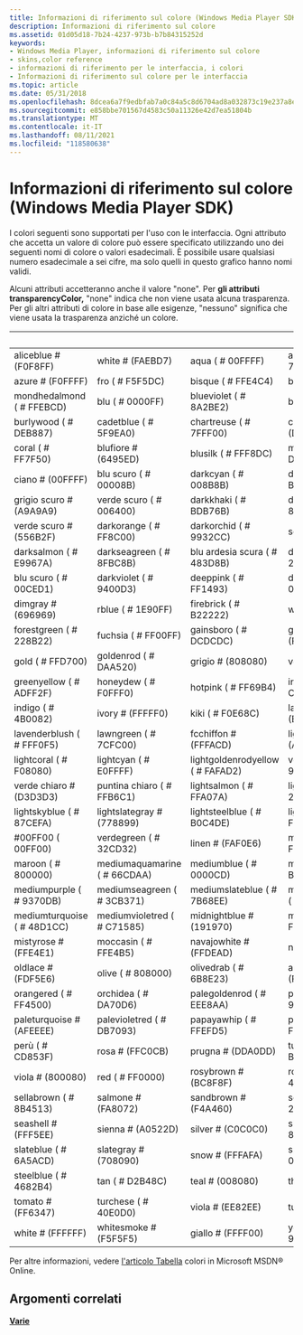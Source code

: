 ```yaml
---
title: Informazioni di riferimento sul colore (Windows Media Player SDK)
description: Informazioni di riferimento sul colore
ms.assetid: 01d05d18-7b24-4237-973b-b7b84315252d
keywords:
- Windows Media Player, informazioni di riferimento sul colore
- skins,color reference
- informazioni di riferimento per le interfaccia, i colori
- Informazioni di riferimento sul colore per le interfaccia
ms.topic: article
ms.date: 05/31/2018
ms.openlocfilehash: 8dcea6a7f9edbfab7a0c84a5c8d6704ad8a032873c19e237a8eda95d595e3c5d
ms.sourcegitcommit: e858bbe701567d4583c50a11326e42d7ea51804b
ms.translationtype: MT
ms.contentlocale: it-IT
ms.lasthandoff: 08/11/2021
ms.locfileid: "118580638"
---
```

# <a name="color-reference-windows-media-player-sdk"></a>Informazioni di riferimento sul colore (Windows Media Player SDK)

I colori seguenti sono supportati per l'uso con le interfaccia. Ogni attributo che accetta un valore di colore può essere specificato utilizzando uno dei seguenti nomi di colore o valori esadecimali. È possibile usare qualsiasi numero esadecimale a sei cifre, ma solo quelli in questo grafico hanno nomi validi.

Alcuni attributi accetteranno anche il valore "none". Per **gli attributi transparencyColor,** "none" indica che non viene usata alcuna trasparenza. Per gli altri attributi di colore in base alle esigenze, "nessuno" significa che viene usata la trasparenza anziché un colore.



|          &nbsp;            |            &nbsp;           |             &nbsp;              |           &nbsp;             |
|----------------------------|-----------------------------|---------------------------------|------------------------------|
| aliceblue \# (F0F8FF)       | white \# (FAEBD7)     | aqua ( \# 00FFFF)                 | aquamarine ( \# 7FFFD4)        |
| azure \# (F0FFFF)           | fro ( \# F5F5DC)            | bisque ( \# FFE4C4)               | black ( \# 000000)             |
| mondhedalmond ( \# FFEBCD)  | blu ( \# 0000FF)             | blueviolet ( \# 8A2BE2)           | brown ( \# A52A2A)             |
| burlywood ( \# DEB887)       | cadetblue ( \# 5F9EA0)        | chartreuse ( \# 7FFF00)           | chocolate \# (D2691E)         |
| coral ( \# FF7F50)           | blufiore \# (6495ED)   | blusilk ( \# FFF8DC)             | mineson ( \# DC143C)           |
| ciano \# (00FFFF)            | blu scuro ( \# 00008B)         | darkcyan ( \# 008B8B)             | darkgoldenrod ( \# B8860B)     |
| grigio scuro \# (A9A9A9)        | verde scuro ( \# 006400)        | darkkhaki ( \# BDB76B)            | darkmagenta ( \# 8B008B)       |
| verde scuro \# (556B2F)  | darkorange ( \# FF8C00)       | darkorchid ( \# 9932CC)           | scuro \# (8B0000)           |
| darksalmon ( \# E9967A)      | darkseagreen ( \# 8FBC8B)     | blu ardesia scura ( \# 483D8B)        | darkslategray ( \# 2F4F4F)     |
| blu scuro ( \# 00CED1)   | darkviolet ( \# 9400D3)       | deeppink ( \# FF1493)             | deepskyblue ( \# 00BFFF)       |
| dimgray \# (696969)         | rblue ( \# 1E90FF)       | firebrick ( \# B22222)            | white \# (FFFAF0)       |
| forestgreen ( \# 228B22)     | fuchsia ( \# FF00FF)          | gainsboro ( \# DCDCDC)            | ghostwhite \# (F8F8FF)        |
| gold ( \# FFD700)            | goldenrod ( \# DAA520)        | grigio \# (808080)                 | verde ( \# 008000)             |
| greenyellow ( \# ADFF2F)     | honeydew ( \# F0FFF0)         | hotpink ( \# FF69B4)              | indiared ( \# CD5C5C)         |
| indigo ( \# 4B0082)          | ivory \# (FFFFF0)            | kiki ( \# F0E68C)                | lavender \# (E6E6FA)          |
| lavenderblush ( \# FFF0F5)   | lawngreen ( \# 7CFC00)        | fcchiffon \# (FFFACD)         | lightblue \# (ADD8E6)         |
| lightcoral ( \# F08080)      | lightcyan ( \# E0FFFF)        | lightgoldenrodyellow ( \# FAFAD2) | verde chiaro ( \# 90EE90)        |
| verde chiaro \# (D3D3D3)       | puntina chiaro ( \# FFB6C1)        | lightsalmon ( \# FFA07A)          | lightseagreen ( \# 20B2AA)     |
| lightskyblue ( \# 87CEFA)    | lightslategray \# (778899)   | lightsteelblue ( \# B0C4DE)       | lightyellow ( \# FFFFE0)       |
| \#00FF00 ( 00FF00)            | verdegreen ( \# 32CD32)        | linen \# (FAF0E6)                | magenta ( \# FF00FF)           |
| maroon ( \# 800000)          | mediumaquamarine ( \# 66CDAA) | mediumblue ( \# 0000CD)           | mediumorchid ( \# BA55D3)      |
| mediumpurple ( \# 9370DB)    | mediumseagreen ( \# 3CB371)   | mediumslateblue ( \# 7B68EE)      | mediumspringgreen ( \# 00FA9A) |
| mediumturquoise ( \# 48D1CC) | mediumvioletred ( \# C71585)  | midnightblue \# (191970)         | mintcream ( \# F5FFFA)         |
| mistyrose \# (FFE4E1)       | moccasin ( \# FFE4B5)         | navajowhite \# (FFDEAD)          | navy ( \# 000080)              |
| oldlace \# (FDF5E6)         | olive ( \# 808000)            | olivedrab ( \# 6B8E23)            | arancione \# (FFA500)            |
| orangered ( \# FF4500)       | orchidea ( \# DA70D6)           | palegoldenrod ( \# EEE8AA)        | palegreen ( \# 98FB98)         |
| paleturquoise \# (AFEEEE)   | palevioletred ( \# DB7093)    | papayawhip ( \# FFEFD5)           | peachpuff ( \# FFDAB9)         |
| perù ( \# CD853F)            | rosa \# (FFC0CB)             | prugna \# (DDA0DD)                 | tuttofare ( \# B0E0E6)        |
| viola \# (800080)          | red ( \# FF0000)              | rosybrown \# (BC8F8F)            | royalblue ( \# 4169E1)         |
| sellabrown ( \# 8B4513)     | salmone \# (FA8072)           | sandbrown \# (F4A460)           | seagreen ( \# 2E8B57)          |
| seashell \# (FFF5EE)        | sienna \# (A0522D)           | silver \# (C0C0C0)               | skyblue ( \# 87CEEB)           |
| slateblue ( \# 6A5ACD)       | slategray \# (708090)        | snow \# (FFFAFA)                 | springgreen ( \# 00FF7F)       |
| steelblue ( \# 4682B4)       | tan ( \# D2B48C)              | teal \# (008080)                 | thistle ( \# D8BFD8)           |
| tomato \# (FF6347)          | turchese ( \# 40E0D0)        | viola \# (EE82EE)               | tutto ( \# F5DEB3)             |
| white \# (FFFFFF)           | whitesmoke \# (F5F5F5)       | giallo \# (FFFF00)               | yellowgreen ( \# 9ACD32)       |



 

Per altre informazioni, vedere [l'articolo Tabella](https://msdn.microsoft.com/library/ms531197.aspx) colori in Microsoft MSDN® Online.

## <a name="related-topics"></a>Argomenti correlati

<dl> <dt>

[**Varie**](miscellaneous.md)
</dt> </dl>

 

 





